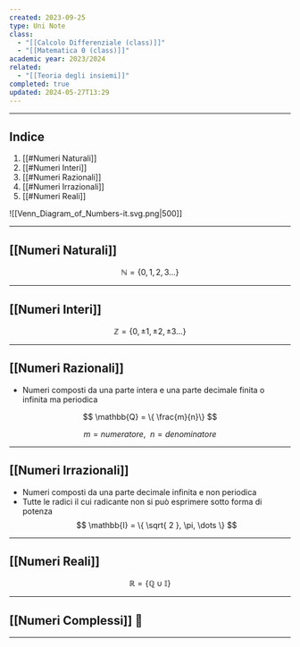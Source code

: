 ```yaml
---
created: 2023-09-25
type: Uni Note
class:
  - "[[Calcolo Differenziale (class)]]"
  - "[[Matematica 0 (class)]]"
academic year: 2023/2024
related:
  - "[[Teoria degli insiemi]]"
completed: true
updated: 2024-05-27T13:29
---
```

---
## Indice
1. [[#Numeri Naturali]]
2. [[#Numeri Interi]]
3. [[#Numeri Razionali]]
4. [[#Numeri Irrazionali]]
5. [[#Numeri Reali]]

![[Venn_Diagram_of_Numbers-it.svg.png|500]]


---
## [[Numeri Naturali]] 
$$ \mathbb{N}=\{ 0,1,2,3\dots\} $$

---
## [[Numeri Interi]]
$$\mathbb{Z} = \{0, \pm1, \pm2, \pm3\dots\}$$

---
## [[Numeri Razionali]]
- Numeri composti da una parte intera e una parte decimale finita o infinita ma periodica

$$
\mathbb{Q} = \{ \frac{m}{n}\}
$$

$$
m = numeratore,\ \ n = denominatore
$$

---
## [[Numeri Irrazionali]]
- Numeri composti da una parte decimale infinita e non periodica
- Tutte le radici il cui radicante non si può esprimere sotto forma di potenza
$$ 
\mathbb{I} = \{ \sqrt{ 2 }, \pi, \dots \}
$$

---
## [[Numeri Reali]]
$$
\mathbb{R} = \{\mathbb{Q}\cup \mathbb{I} \}
$$

---
## [[Numeri Complessi]] 🔴


---
